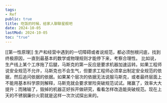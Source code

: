 ```yaml
---
tags:
- Ref
public: true
title: 吃饭的时候，给家人聊聊星舰吧
date: 2024-10-05
lastMod: 2024-10-05
toc: "true"
---
```


[[第一性原理]] 生产和经营中遇到的一切障碍或者说规范，都必须刨根问底，找到终极原因，一直到最基本的数学或物理规则才能停下来，考察合理性。
比如说，生产线上某个工序拖了后腿，马斯克的第一反应是要求机器加速运转。如果工程师说安全规范不允许，马斯克也不会生气，但要求工程师必须拿出制定安全规范的依据，然后追问依据的依据。如果某个层次的依据无法说服马斯克，或者最终层面上不能用基本科学原则解释，马斯克就会要求冒险突破规范试试。赌赢了，效率大大提升；而赌输了，毁掉的机器正好拆开做研究，看看怎样改造能突破规范。现在上天的不锈钢廉价火箭就是这样一次次试探出来的。
